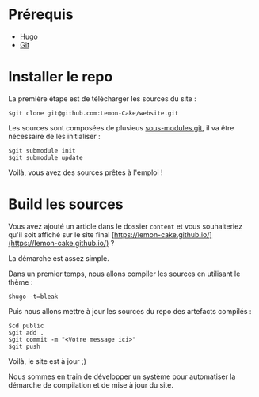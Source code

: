 # Prérequis

- [Hugo](https://gohugo.io/)
- [Git](https://git-scm.com/)

# Installer le repo

La première étape est de télécharger les sources du site :

    $git clone git@github.com:Lemon-Cake/website.git

Les sources sont composées de plusieus [sous-modules git](https://git-scm.com/book/fr/v2/Utilitaires-Git-Sous-modules), il va être nécessaire de les initialiser :

    $git submodule init
    $git submodule update

Voilà, vous avez des sources prêtes à l'emploi !

# Build les sources

Vous avez ajouté un article dans le dossier `content` et vous souhaiteriez qu'il soit affiché sur le site final [https://lemon-cake.github.io/](https://lemon-cake.github.io/) ?

La démarche est assez simple.

Dans un premier temps, nous allons compiler les sources en utilisant le thème :

    $hugo -t=bleak

Puis nous allons mettre à jour les sources du repo des artefacts compilés :

    $cd public
    $git add .
    $git commit -m "<Votre message ici>"
    $git push

Voilà, le site est à jour ;)

Nous sommes en train de développer un système pour automatiser la démarche de compilation et de mise à jour du site.